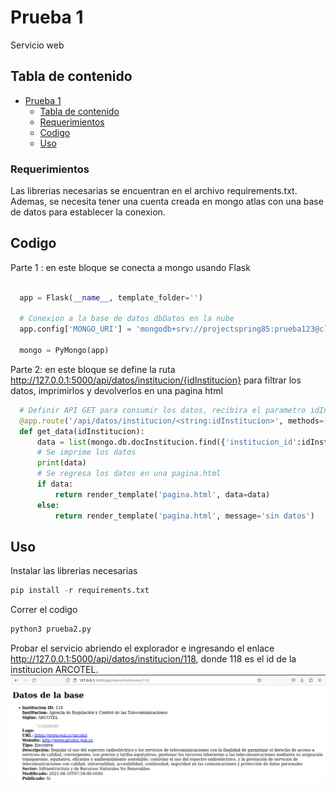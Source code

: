 # Prueba 1

Servicio web

## Tabla de contenido

- [Prueba 1](#project-title)
  - [Tabla de contenido](#tabla-de-contenido)
  - [Requerimientos](#requerimientos)
  - [Codigo](#codigo)
  - [Uso](#uso)

### Requerimientos

Las librerias necesarias se encuentran en el archivo requirements.txt. Ademas, se necesita tener una cuenta creada en mongo atlas con una base de datos para establecer la conexion.

## Codigo

Parte 1 : en este bloque se conecta a mongo usando Flask
```python

  app = Flask(__name__, template_folder='')
  
  # Conexion a la base de datos dbDatos en la nube
  app.config['MONGO_URI'] = 'mongodb+srv://projectspring85:prueba123@cluster0.xqrsb1a.mongodb.net/dbDatos?retryWrites=true&w=majority'
  
  mongo = PyMongo(app)

```
Parte 2: en este bloque se define la ruta http://127.0.0.1:5000/api/datos/institucion/{idInstitucion} para filtrar los datos, imprimirlos y devolverlos en una pagina html
```python
  # Definir API GET para consumir los datos, recibira el parametro idInstitucion
  @app.route('/api/datos/institucion/<string:idInstitucion>', methods=['GET'])
  def get_data(idInstitucion):
      data = list(mongo.db.docInstitucion.find({'institucion_id':idInstitucion}, {'_id': 0}))
      # Se imprime los datos
      print(data)
      # Se regresa los datos en una pagina.html
      if data:
          return render_template('pagina.html', data=data)
      else:
          return render_template('pagina.html', message='sin datos')
```

## Uso
Instalar las librerias necesarias
```python
pip install -r requirements.txt
```
Correr el codigo

```python
python3 prueba2.py
```
Probar el servicio abriendo el explorador e ingresando el enlace http://127.0.0.1:5000/api/datos/institucion/118, donde 118 es el id de la institucion ARCOTEL.
![GitHub Logo](resultadoweb.png)

